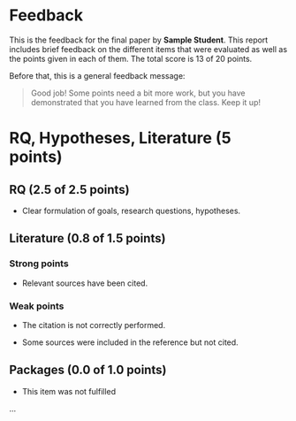 Feedback
================

This is the feedback for the final paper by **Sample Student**. This report
includes brief feedback on the different items that were evaluated as
well as the points given in each of them. The total score is 13 of 20
points.

Before that, this is a general feedback message:

> Good job! Some points need a bit more work, but you have demonstrated that you
> have learned from the class. Keep it up!

# RQ, Hypotheses, Literature (5 points)

## RQ (2.5 of 2.5 points)

- Clear formulation of goals, research questions, hypotheses.

## Literature (0.8 of 1.5 points)

### Strong points

- Relevant sources have been cited.

### Weak points

- The citation is not correctly performed.

- Some sources were included in the reference but not cited.

## Packages (0.0 of 1.0 points)

- This item was not fulfilled

...
